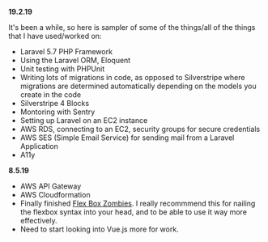 **19.2.19**

It's been a while, so here is sampler of some of the things/all of the things that I have used/worked on:

* Laravel 5.7 PHP Framework
* Using the Laravel ORM, Eloquent
* Unit testing with PHPUnit
* Writing lots of migrations in code, as opposed to Silverstripe where migrations are determined automatically depending on the models you create in the code
* Silverstripe 4 Blocks
* Montoring with Sentry
* Setting up Laravel on an EC2 instance
* AWS RDS, connecting to an EC2, security groups for secure credentials
* AWS SES (Simple Email Service) for sending mail from a Laravel Application
* A11y

**8.5.19**

* AWS API Gateway
* AWS Cloudformation 
* Finally finished [Flex Box Zombies](https://mastery.games/p/flexbox-zombies). I really recommmend this for nailing the flexbox syntax into your head, and to be able to use it way more effectively.
* Need to start looking into Vue.js more for work.